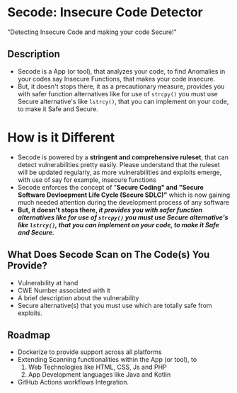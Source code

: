 # Secode: Insecure Code Detector
"Detecting Insecure Code and making your code Secure!"

## Description
- Secode is a App (or tool), that analyzes your code, to find Anomalies in your codes say Insecure Functions, that makes your code insecure. 
- But, it doesn't stops there, it as a precautionary measure, provides you with safer function alternatives like for use of `strcpy()` you must use Secure alternative's like `lstrcy()`, that you can implement on your code, to make it Safe and Secure.

# How is it Different
- Secode is powered by a **stringent and comprehensive ruleset**, that can detect vulnerabilities pretty easily. Please understand that the ruleset will be updated regularly, 
as more vulnerabilities and exploits emerge, with use of say for example, insecure functions
- Secode enforces the concept of "**Secure Coding" and "Secure Software Devloepment Life Cycle (Secure SDLC)"** which is now gaining much needed attention during the 
development process of any software
- **But, it doesn't stops there, _it provides you with safer function alternatives like for use of `strcpy()` you must use Secure alternative's like `lstrcy()`, that you can implement on your code, to make it Safe and Secure._**

## What Does Secode Scan on The Code(s) You Provide?
- Vulnerability at hand
- CWE Number associated with it
- A brief description about the vulnerability
- Secure alternative(s) that you must use which are totally safe from exploits.

## Roadmap
- Dockerize to provide support across all platforms
- Extending Scanning functionalities within the App (or tool), to 
    1. Web Technologies like HTML, CSS, Js and PHP
    2. App Development languages like Java and Kotlin
- GitHub Actions workflows Integration.
